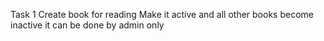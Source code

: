 Task 1
Create book for reading
Make it active and all other books become inactive
it can be done by admin only
